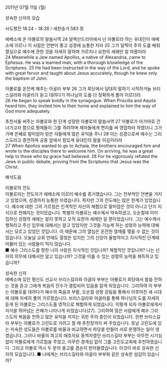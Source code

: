 2011년 07월 11일 (월)

성숙한 신자의 모습



사도행전 18:24 - 18:28 / 새찬송가 583 장


에베소에 온 아볼로의 말씀사역
24 알렉산드리아에서 난 아볼로라 하는 유대인이 에베소에 이르니 이 사람은 언변이 좋고 성경에 능통한 자라 25 그가 일찍이 주의 도를 배워 열심으로 예수에 관한 것을 자세히 말하며 가르치나 요한의 세례만 알 따름이라   
24 Meanwhile a Jew named Apollos, a native of Alexandria, came to Ephesus. He was a learned man, with a thorough knowledge of the Scriptures. 25 He had been instructed in the way of the Lord, and he spoke with great fervor and taught about Jesus accurately, though he knew only the baptism of John. 

아볼로를 온전케 해주는 아굴라 부부
26 그가 회당에서 담대히 말하기 시작하거늘 브리스길라와 아굴라가 듣고 데려다가 하나님의 도를 더 정확하게 풀어 이르더라  
26 He began to speak boldly in the synagogue. When Priscilla and Aquila heard him, they invited him to their home and explained to him the way of God more adequately. 

추천서를 써주는 아볼로와 한 단계 성장한 아볼로의 말씀사역 
27 아볼로가 아가야로 건너가고자 함으로 형제들이 그를 격려하며 제자들에게 편지를 써 영접하라 하였더니 그가 가매 은혜로 말미암아 믿은 자들에게 많은 유익을 주니 28 이는 성경으로써 예수는 그리스도라고 증언하여 공중 앞에서 힘있게 유대인의 말을 이김이러라   
27 When Apollos wanted to go to Achaia, the brothers encouraged him and wrote to the disciples there to welcome him. On arriving, he was a great help to those who by grace had believed. 28 For he vigorously refuted the Jews in public debate, proving from the Scriptures that Jesus was the Christ.

해석도움





아볼로의 전도  
아볼로라는 전도자가 에베소에 이르러 예수를 증거했습니다. 그는 천부적인 언변을 가지고 있었으며, 성경까지 능통한 자였습니다. 하지만 그의 전도에는 많은 한계가 있었습니다. 예수에 대한 그의 가르침은 인격적인 자신의 체험으로 말미암은 것이 아니고 단지 지식으로 전해지는 것이었습니다. 특별히 아볼로는 예수께서 약속하셨고, 오순절에 이미 임하신 성령의 세례는 알지 못하고 오직 요한의 세례만 알 뿐이었습니다. 그는 예수께서 행하라고 주신 임무에 대해서는 알고 있었지만 그것을 가능케 하는 성령의 능력에 대해서는 모르고 있었던 것입니다. 이 때문에 그의 열심은 온전한 열매를 맺을 수 없는 것이었습니다. 오늘날 교회 안에도 열정은 있지만 그의 신앙이 율법적이고 지식적인 단계에 머물러 있는 사람들이 적지 않습니다.  
■ 예수 그리스도를 향한 나의 사랑은 지식적인 것입니까? 체험적인 것입니까? 나는 신자의 의무에 대해서만 알고 있습니까? 그것을 이룰 수 있는 성령의 능력을 체득하고 있습니까? 

성숙한 신자  
에베소에 있던 평신도 선교사 브리스길라와 아굴라 부부는 아볼로가 회당에서 말씀 전하는 것을 듣고 그에게 복음의 진수가 결핍되어 있음을 알게 되었습니다. 그리하여 이 부부는 아볼로를 데려다가 예수의 죽음과 부활, 오순절 성령 강림을 통해서 이루어진 새 시대에 대해 자세히 풀어 가르쳤습니다. 브리스길라와 아굴라를 통해 하나님의 도를 자세히 듣게 된 아볼로는 그리스도를 영적으로 체험하게 되었습니다. 이렇게 되자 아볼로에게서 지식을 뛰어넘는 은혜가 나타나게 되었습니다(27). 그리하여 많은 사람에게 예수 그리스도의 복음을 전하고 많은 유익을 끼치는 귀한 주의 증인이 되었습니다. 한편 브리스길라 부부는 아볼로가 고린도로 가려고 할 때 추천장까지 써 주었습니다. 훗날 고린도에 있는 미숙한 성도들은 아볼로를 바울과 비교하면서 파당을 만들어 서로 분쟁하는 일이 생겼습니다. 그러나 바울의 최고의 애호자요 동역자였던 브리스길라 부부는 아무런 시기심 없이 아볼로에게 가르침을 주었고, 아무런 경계심 없이 그를 고린도교회에 추천하였습니다. 그리고 아볼로 역시 두 분의 충고를 겸손히 받아들였습니다. 이것이 바로 성숙한 신자의 모습입니다. 
■ 나에게는 브리스길라와 아굴라 부부와 같은 성숙한 섬김이 있습니까?